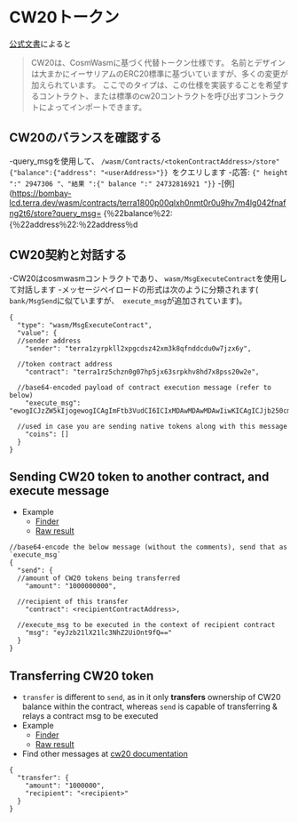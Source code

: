# CW20トークン
[公式文書](https://docs.rs/crate/cw20/0.2.3)によると
> CW20は、CosmWasmに基づく代替トークン仕様です。 名前とデザインは大まかにイーサリアムのERC20標準に基づいていますが、多くの変更が加えられています。 ここでのタイプは、この仕様を実装することを希望するコントラクト、または標準のcw20コントラクトを呼び出すコントラクトによってインポートできます。

## CW20のバランスを確認する
   -query_msgを使用して、 `/wasm/Contracts/<tokenContractAddress>/store" {"balance":{"address": "<userAddress>"}} `をクエリします
   -応答: `{" height ":" 2947306 "、"結果 ":{" balance ":" 24732816921 "}}`
   -[例](https://bombay-lcd.terra.dev/wasm/contracts/terra1800p00qlxh0nmt0r0u9hv7m4lg042fnafng2t6/store?query_msg= {％22balance％22:{％22address％22:％22address％d

## CW20契約と対話する

-CW20はcosmwasmコントラクトであり、 `wasm/MsgExecuteContract`を使用して対話します
-メッセージペイロードの形式は次のように分類されます( `bank/MsgSend`に似ていますが、` execute_msg`が追加されています)。 

```
{
  "type": "wasm/MsgExecuteContract",
  "value": {
  //sender address
    "sender": "terra1zyrpkll2xpgcdsz42xm3k8qfnddcdu0w7jzx6y",

  //token contract address
    "contract": "terra1rz5chzn0g07hp5jx63srpkhv8hd7x8pss20w2e",

  //base64-encoded payload of contract execution message (refer to below)
    "execute_msg": "ewogICJzZW5kIjogewogICAgImFtb3VudCI6ICIxMDAwMDAwMDAwIiwKICAgICJjb250cmFjdCI6IDxyZWNpcGllbnRDb250cmFjdEFkZHJlc3M+LAogICAgIm1zZyI6ICJleUp6YjIxbFgyMWxjM05oWjJVaU9udDlmUT09IiAKICB9Cn0=",

  //used in case you are sending native tokens along with this message
    "coins": []
  }
}
```

## Sending CW20 token to another contract, and execute message
- Example
  - [Finder](https://finder.terra.money/columbus-5/tx/99CFBABE9DBC1059EF40B985D17ED9CCBA11570B28B032D4E57D527FD298F60A)
  - [Raw result](https://lcd.terra.dev/txs/99CFBABE9DBC1059EF40B985D17ED9CCBA11570B28B032D4E57D527FD298F60A)

```
//base64-encode the below message (without the comments), send that as `execute_msg`
{
  "send": {
  //amount of CW20 tokens being transferred
    "amount": "1000000000",

  //recipient of this transfer
    "contract": <recipientContractAddress>,

  //execute_msg to be executed in the context of recipient contract
    "msg": "eyJzb21lX21lc3NhZ2UiOnt9fQ==" 
  }
}
```

## Transferring CW20 token
  - `transfer` is different to `send`, as in it only __transfers__ ownership of CW20 balance within the contract, whereas `send` is capable of transferring & relays a contract msg to be executed
  - Example
    - [Finder](https://finder.terra.money/columbus-5/tx/F424552E25FDE52FEC229E04AE719A5B91D99E1088DC5F4978B263516A269FB1)
    - [Raw result](https://lcd.terra.dev/txs/F424552E25FDE52FEC229E04AE719A5B91D99E1088DC5F4978B263516A269FB1)
  - Find other messages at [cw20 documentation](https://docs.rs/crate/cw20/0.8.1)

```
{
  "transfer": {
    "amount": "1000000",
    "recipient": "<recipient>"
  }
}
```